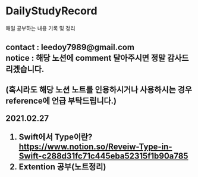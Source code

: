 # DailyStudyRecord
매일 공부하는 내용 기록 및 정리

<h2>
  <p> contact : leedoy7989@gmail.com 
  <br>notice : 해당 노션에 comment 달아주시면 정말 감사드리겠습니다. </br>
  <br>(혹시라도 해당 노션 노트를 인용하시거나 사용하시는 경우 reference에 언급 부탁드립니다.) </br> </p>


2021.02.27
1. Swift에서 Type이란? https://www.notion.so/Reveiw-Type-in-Swift-c288d31fc71c445eba52315f1b90a785
2. Extention 공부(노트정리)
